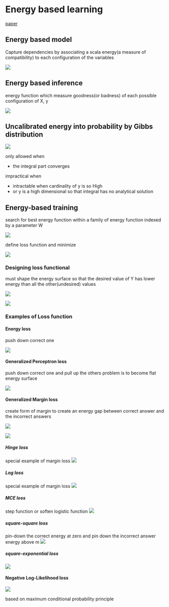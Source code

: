 
# Energy based learning

[paper](http://yann.lecun.com/exdb/publis/pdf/lecun-06.pdf)


## Energy based model
Capture dependencies by associating a scala energy(a measure of compatibility) to each configuration of the variables

![](./images/energy/1.png)


## Energy based inference
energy function which measure goodness(or badness) of each possible configuration of X, y

![](./images/energy/2.png)

## Uncalibrated energy into probability by Gibbs distribution

![](./images/energy/3.png)

only allowed when
* the integral part converges

impractical when
* intractable when cardinality of y is so High
* or y is a high dimensional so that integral has no analytical solution

## Energy-based training
search for best energy function within a family of energy function indexed by a parameter W

![](./images/energy/4.png)

define loss function and minimize

![](./images/energy/5.png)

### Designing loss functional
must shape the energy surface so that the desired value of Y has lower energy than all the other(undesired) values

![](./images/energy/6.png)

![](./images/energy/7.png)


### Examples of Loss function

#### Energy loss
push down correct one

![](./images/energy/8.png)

#### Generalized Perceptron loss
push down correct one and pull up the others
problem is to become flat energy surface

![](./images/energy/9.png)

#### Generalized Margin loss
create form of margin to create an energy gap between correct answer and the incorrect answers

![](./images/energy/10.png)

![](./images/energy/11.png)

##### Hinge loss
special example of margin loss
![](./images/energy/12.png)

##### Log loss
special example of margin loss
![](./images/energy/13.png)

##### MCE loss
step function or soften logistic function
![](./images/energy/14.png)

##### square-square loss
pin-down the correct energy at zero and pin down the incorrect answer energy above m
![](./images/energy/15.png)

##### square-exponential loss

![](./images/energy/16.png)

#### Negative Log-Likelihood loss

![](./images/energy/17.png)

based on maximum conditional probability principle
